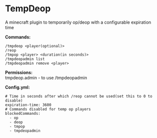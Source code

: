 # TempDeop
A minecraft plugin to temporarily op/deop with a configurable expiration time

**Commands:**
```
/tmpdeop <player(optional)>
/reop
/tmpop <player> <duration(in seconds)>
/tmpdeopadmin list 
/tmpdeopadmin remove <player>
```

**Permissions:**\
tmpdeop.admin - to use /tmpdeopadmin

**Config.yml:**
```
# Time in seconds after which /reop cannot be used(set this to 0 to disable)
expiration-time: 3600
# Commands disabled for temp op players
blockedCommands:
  - op
  - deop
  - tmpop
  - tmpdeopadmin

```
